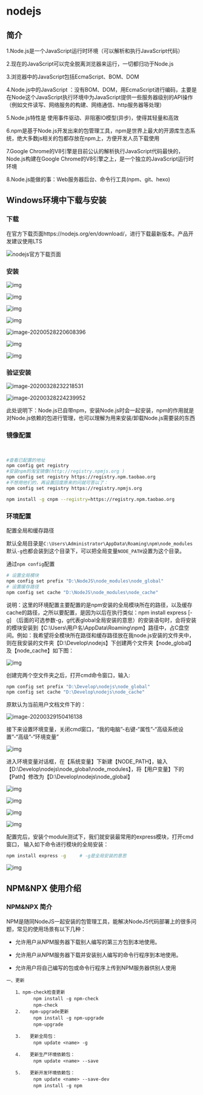 # nodejs

## 简介

1.Node.js是一个JavaScript运行时环境（可以解析和执行JavaScript代码）

2.现在的JavaScript可以完全脱离浏览器来运行，一切都归功于Node.js

3.浏览器中的JavaScript包括EcmaScript、BOM、DOM

4.Node.js中的JavaScript  ：没有BOM、DOM，用EcmaScript进行编码，主要是在Node这个JavaScript执行环境中为JavaScript提供一些服务器级别的API操作（例如文件读写、网络服务的构建、网络通信、http服务器等处理）

5.Node.js特性是 使用事件驱动、非阻塞IO模型(异步)，使得其轻量和高效

6.npm是基于Node.js开发出来的包管理工具，npm是世界上最大的开源库生态系统，绝大多数js相关的包都存放在npm上，方便开发人员下载使用

7.Google Chrome的V8引擎是目前公认的解析执行JavaScript代码最快的，Node.js构建在Google Chrome的V8引擎之上，是一个独立的JavaScript运行时环境

8.Node.js能做的事：Web服务器后台、命令行工具(npm、git、hexo)

## Windows环境中下载与安装

### 下载

在官方下载页面https://nodejs.org/en/download/，进行下载最新版本。产品开发建议使用LTS

![nodejs官方下载页面](nodejs.assets/image-20200328222134225.png)

### 安装

![img](index.assets/2267589-131af95ee6ebc811.png)

![img](index.assets/2267589-69648c7b8aa496fe.png)

![img](index.assets/2267589-b87cc08121e1c880.png)

![img](index.assets/2267589-f40b21a6ccbebefa.png)

![image-20200528220608396](index.assets/image-20200528220608396.png)

![img](index.assets/2267589-3a9b3706c81fb5fa.png)

![img](index.assets/2267589-adca4baa7f0d7190.png)

### 验证安装

![image-20200328232218531](index.assets/image-20200328232218531.png)

![image-20200328224239952](index.assets/image-20200328224239952.png)

此处说明下：Node.js已自带npm，安装Node.js时会一起安装，npm的作用就是对Node.js依赖的包进行管理，也可以理解为用来安装/卸载Node.js需要装的东西

### 镜像配置

​																																																																												

```bash
#查看已配置的地址
npm config get registry
#安装npm的淘宝镜像(http://registry.npmjs.org )
npm config set registry https://registry.npm.taobao.org
#不想用他们的，再设置回度原来的问就可答以了：
npm config set registry https://registry.npmjs.org

npm install -g cnpm --registry=https://registry.npm.taobao.org
```



### 环境配置

配置全局和缓存路径

默认全局目录是`C:\Users\Administrator\AppData\Roaming\npm\node_modules`默认`-g`也都会装到这个目录下，可以把全局变量`NODE_PATH`设置为这个目录。

通过`npm config`配置

```bash
# 设置全局模块
npm config set prefix "D:\NodeJS\node_modules\node_global"
# 设置缓存路径
npm config set cache "D:\NodeJS\node_modules\node_cache"
```



说明：这里的环境配置主要配置的是npm安装的全局模块所在的路径，以及缓存cache的路径，之所以要配置，是因为以后在执行类似：npm  install express [-g]  （后面的可选参数-g，g代表global全局安装的意思）的安装语句时，会将安装的模块安装到【C:\Users\用户名\AppData\Roaming\npm】路径中，占C盘空间。例如：我希望将全模块所在路径和缓存路径放在我node.js安装的文件夹中，则在我安装的文件夹【D:\Develop\nodejs】下创建两个文件夹【node_global】及【node_cache】如下图：

![img](index.assets/2267589-51ed23771f3a86e2.png)

创建完两个空文件夹之后，打开cmd命令窗口，输入:

```bash
npm config set prefix "D:\Develop\nodejs\node_global"
npm config set cache "D:\Develop\nodejs\node_cache"
```

原默认为当前用户文档文件下的：

![image-20200329150416138](index.assets/image-20200329150416138.png)

接下来设置环境变量，关闭cmd窗口，“我的电脑”-右键-“属性”-“高级系统设置”-“高级”-“环境变量”

![img](index.assets/2267589-7fd332c898799325.png)

进入环境变量对话框，在【系统变量】下新建【NODE_PATH】，输入【D:\Develop\nodejs\node_global\node_modules】，将【用户变量】下的【Path】修改为【D:\Develop\nodejs\node_global】

![img](index.assets/2267589-ca94af8646fab0b4-1586667017630.png)

![img](index.assets/2267589-d469f4d79081582a-1586667027806.png)

![img](index.assets/2267589-f46d2598f3d53958.png)

![img](index.assets/2267589-3c48768a577428f5.png)

配置完后，安装个module测试下，我们就安装最常用的express模块，打开cmd窗口，
输入如下命令进行模块的全局安装：

```bash
npm install express -g     # -g是全局安装的意思
```

![img](index.assets/2267589-fb7a6e61c1b99541.png)



## NPM&NPX 使用介绍

### NPM&NPX 简介

NPM是随同NodeJS一起安装的包管理工具，能解决NodeJS代码部署上的很多问题，常见的使用场景有以下几种：

- 允许用户从NPM服务器下载别人编写的第三方包到本地使用。

- 允许用户从NPM服务器下载并安装别人编写的命令行程序到本地使用。

- 允许用户将自己编写的包或命令行程序上传到NPM服务器供别人使用

```
一、更新

　　1、npm-check检查更新
　　　　　　npm install -g npm-check
　　　　　　npm-check
　　2.　　npm-upgrade更新
　　　　　　npm install -g npm-upgrade
　　　　　　npm-upgrade

　　3.　　更新全局包：
　　　　　　npm update <name> -g

　　4.　　更新生产环境依赖包：
　　　　　　npm update <name> --save

　　5.　　更新开发环境依赖包：
　　　　　　npm update <name> --save-dev
　　　　　　npm install -g npm
```
